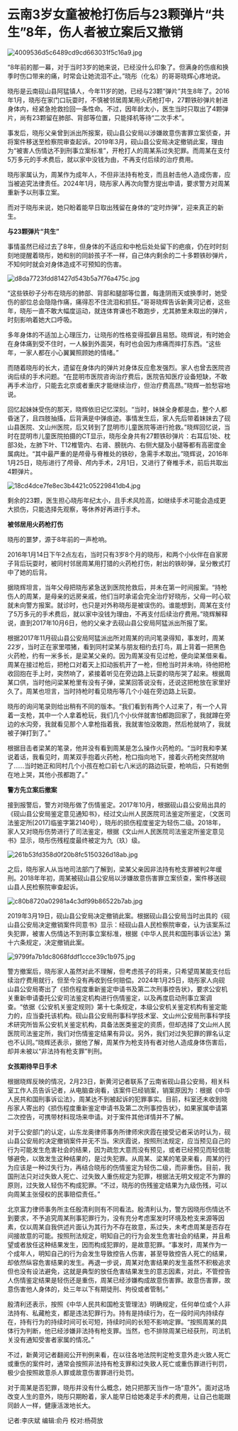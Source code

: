 # 云南3岁女童被枪打伤后与23颗弹片“共生”8年，伤人者被立案后又撤销

![4009536d5c6489cd9cd663031f5c16a9.jpg](https://raw.githubusercontent.com/qqhsx/qqnews_image/main/2024/02/26/云南3岁女童被枪打伤后与23颗弹片“共生”8年，伤人者被立案后又撤销/4009536d5c6489cd9cd663031f5c16a9.jpg)

“8年前的那一幕，对于当时3岁的她来说，已经没什么印象了。但满身的伤痕和换季时伤口带来的痛，时常会让她流泪不止。”晓彤（化名）的哥哥晓辉心疼地说。

晓彤是云南砚山县阿猛镇人，今年11岁的她，已经与23颗“弹片”共生8年了。2016年1月，晓彤在家门口玩耍时，不慎被邻居周某用火药枪打中，27颗铁砂弹片射进身体内，经紧急抢救捡回一条性命。不过，因年龄太小，医生当时只取出了4颗弹片，尚有23颗留在肺部、背部等位置，只能择机等待“二次手术”。

事发后，晓彤父亲曾到派出所报案，砚山县公安局以涉嫌故意伤害罪立案侦查，并将案件移送至检察院审查起诉。2019年3月，砚山县公安局决定撤销此案，理由为“被害人伤情达不到刑事立案标准”，开枪打人的周某系过失犯罪。而周某在支付5万多元的手术费后，就以家中没钱为由，不再支付后续的治疗费用。

晓彤家属认为，周某作为成年人，不但非法持有枪支，而且射击他人造成伤害，应当被追究法律责任。2024年1月，晓彤家人再次向警方提出申请，要求警方对周某重新予以刑事立案。

而对于晓彤来说，她只盼着能早日取出残留在身体的“定时炸弹”，迎来真正的新生。

**与23颗弹片“共生”**

事情虽然已经过去了8年，但身体的不适应和中枪后处处留下的疤痕，仍在时时刻刻地提醒着晓彤，她和别的同龄孩子不一样，自己体内剩余的二十多颗铁砂弹片，不知何时就会对身体造成不可预知的伤害。

![d8da7723fdd81427d543b5a7f76a475c.jpg](https://raw.githubusercontent.com/qqhsx/qqnews_image/main/2024/02/26/云南3岁女童被枪打伤后与23颗弹片“共生”8年，伤人者被立案后又撤销/d8da7723fdd81427d543b5a7f76a475c.jpg)

“这些铁砂子分布在晓彤的肺部、背部和腿部等位置，每逢阴雨天或换季时，她受伤的部位总会隐隐作痛，痛得忍不住流泪和抓狂。”哥哥晓辉告诉新黄河记者，这些年，晓彤一直不敢大幅度运动，就连体育课也不敢跑步，尤其肺里未取出的弹片，时刻影响着她大口呼吸。

多年身体的不适加上心理压力，让晓彤的性格变得孤僻且易怒。晓辉说，有时她会在身体痛到受不住时，一人躲到外面哭，有时也会因为疼痛而摔打东西。“这些年，一家人都在小心翼翼照顾她的情绪。”

而随着晓彤的长大，遗留在身体内的弹片对身体反应愈发强烈。家人也曾去医院咨询后续的手术问题。“在昆明市医院咨询治疗费后，医院告知医疗设备短缺，不敢再手术治疗，只能去北京或者重庆才能继续治疗，但治疗费高昂。”晓辉一脸愁容地说。

回忆起妹妹受伤的那天，晓辉依旧记忆深刻。“当时，妹妹全身都是血，整个人都昏迷了，且四肢抽搐，后背满是中弹痕迹。事情发生后，家人先后带着妹妹去了砚山县医院、文山州医院，后又转到了昆明市儿童医院等进行抢救。”晓辉回忆说，当时在昆明市儿童医院拍摄的CT显示，晓彤全身共有27颗铁砂弹片：右耳后1处、枕部3处，左肺下叶、T12椎管内、右肾、膀胱内、右侧大腿及小腿等都有高密度金属病灶。“其中最严重的是颅骨与脊椎处的铁砂，急需手术取出。”晓辉说，2016年1月25日，晓彤进行了颅骨、颅内手术，2月1日，又进行了脊椎手术，前后共取出4颗弹片。

![18cd4dce7fe8ec3b4421c05229841db4.jpg](https://raw.githubusercontent.com/qqhsx/qqnews_image/main/2024/02/26/云南3岁女童被枪打伤后与23颗弹片“共生”8年，伤人者被立案后又撤销/18cd4dce7fe8ec3b4421c05229841db4.jpg)

剩余的23颗，医生担心晓彤年纪太小，且手术风险高，如继续手术可能会造成更大损伤，只能选择先观察，等休养好再进行手术。

**被邻居用火药枪打伤**

晓彤的噩梦，源于8年前的一声枪响。

2016年1月14日下午2点左右，当时只有3岁8个月的晓彤，和两个小伙伴在自家房子背后玩耍时，被同村邻居周某用打猎的火药枪打伤，射出的铁砂弹，呈分散式打中了她的后背。

据晓辉坦言，当年父母把晓彤紧急送到医院抢救后，并未在第一时间报案。“持枪伤人的周某，是母亲的远房亲戚，他们当时承诺会完全治疗好晓彤，父母一时心软就未向警方报案。就诊时，也只是对外称晓彤是被误伤的。谁能想到，周某在支付了5万多元的手术费后，就以家中没钱为理由，不再支付后续治疗费用。”晓辉解释说，直到2017年10月6日，他的父亲才去砚山县公安局阿猛派出所报了案。

根据2017年11月砚山县公安局阿猛派出所对周某的讯问笔录得知，事发时，周某22岁，当时正在家里喂猪，看到同村梁某与朋友相约去打鸟，肩上背着一把黑色火药枪，约有一米多长，是梁某父亲的。因为周某没有见过枪，便向梁某借来看。周某在接过枪后，把枪口对着天上扣动扳机开了一枪，但枪当时并未响，待他把枪收回抱在手上时，突然响了，紧接着听见在旁边路上玩耍的晓彤哭了起来。根据周某口供，当时他问梁某枪里有没有子弹，梁某回答说没有，还说这把枪放在家里好久了。周某也坦言，当时持枪时看见晓彤等几个小娃在旁边路上玩耍。

晓彤的询问笔录则给出稍有不同的版本。“我们看到有两个人过来了，有一个人背着一支枪，其中一个人拿着枪玩，我们几个小伙伴就害怕都跑回家了，我就蹲在旁边的水沟旁，我就看见那个人拿枪指着我，我就害怕没敢跑，然后枪就响了，我就被子弹打到了。”

根据目击者梁某的笔录，他并没有看到周某是怎么操作火药枪的。“当时我和李某说着话，我看见时，周某双手抱着火药枪，枪口指向地下，接着火药枪突然就响了……当时她正和同村几个小孩在枪口前七八米远的路边玩耍，枪响后，只有她倒在地上哭，其他小孩都跑了。”

**警方先立案后撤案**

接到报警后，警方对晓彤做了伤情鉴定。2017年10月，根据砚山县公安局出具的《砚山县公安局鉴定意见通知书》，经过文山州人民医院司法鉴定所鉴定，（文医司法鉴定所[2017]临鉴字第2140号），晓彤的损伤程度鉴定为轻伤二级。2018年，家人又对晓彤伤势进行了司法鉴定，根据《文山州人民医院司法鉴定所鉴定意见书》显示，晓彤伤残程度最终被定为九（玖）级。

![261b53fd358d0f20b8fc5150326d18ab.jpg](https://raw.githubusercontent.com/qqhsx/qqnews_image/main/2024/02/26/云南3岁女童被枪打伤后与23颗弹片“共生”8年，伤人者被立案后又撤销/261b53fd358d0f20b8fc5150326d18ab.jpg)

之后，晓彤家人从当地司法部门了解到，梁某父亲因非法持有枪支罪被判2年缓刑。2018年年初，周某被砚山县公安局以涉嫌故意伤害罪立案侦查，案件移送砚山县人民检察院审查起诉。

![c80b8720a02981a4c3df99b86522b7ab.jpg](https://raw.githubusercontent.com/qqhsx/qqnews_image/main/2024/02/26/云南3岁女童被枪打伤后与23颗弹片“共生”8年，伤人者被立案后又撤销/c80b8720a02981a4c3df99b86522b7ab.jpg)

2019年3月19日，砚山县公安局决定撤销此案。根据砚山县公安局当时出具的《砚山县公安局决定撤销案件同意书》显示：经砚山县人民检察院审查，认为该案系过失犯罪，被害人伤情达不到刑事立案标准，根据《中华人民共和国刑事诉讼法》第十六条规定，决定撤销此案。

![9799fa7b1dc8068fddf1ccce39c1b975.jpg](https://raw.githubusercontent.com/qqhsx/qqnews_image/main/2024/02/26/云南3岁女童被枪打伤后与23颗弹片“共生”8年，伤人者被立案后又撤销/9799fa7b1dc8068fddf1ccce39c1b975.jpg)

警方撤案后，晓彤家人虽然对此不理解，但考虑孩子的将来，只希望周某能支付后续治疗费用就行，但至今没有再收到任何赔偿。2024年1月25日，晓彤家人向砚山县公安局寄出了《损伤程度重新鉴定申请书及第二次刑事控告状》，要求公安机关重新申请委托公安司法鉴定机构进行伤情鉴定，以及再度启动刑事立案调查。“依据《公安机关鉴定规则》第十七条规定，本级公安机关鉴定机构有鉴定能力的，应当委托该机构。砚山县公安局刑事科学技术室、文山州公安局刑事科学技术研究所皆系公安机关鉴定机构，具备法医类鉴定的资质，但却选择了文山州人民医院司法鉴定所，我们对伤情鉴定结果有异议。另外，我们对过失犯罪的罪名认定也不认同。”晓辉还表示，据他了解，周某作为枪支持有者对他人造成身体伤害后，却并未被以“非法持有枪支罪”判刑。

**女孩期待早日手术**

根据晓辉反映的情况，2月23日，新黄河记者联系了云南省砚山县公安局，相关科室工作人员告诉记者，从电脑查询看，该案件已经销案，销案原因为：根据《中华人民共和国刑事诉讼法》，周某达不到被起诉的犯罪事实。目前，科室还未收到晓彤家人寄出的《损伤程度重新鉴定申请书及第二次刑事控告状》，如果家属申请第二次控告，可携带材料现场来申请。对于案件其他详情并不了解。

对于公安部门的认定，山东龙奥律师事务所律师宋庆霞在接受记者采访时认为，砚山县公安局的决定撤销案件并无不当。宋庆霞说，按照刑法规定，应当预见自己的行为可能发生危害社会的结果，因为疏忽大意而没有预见，或者已经预见而轻信能够避免，以致发生这种结果的，是过失犯罪。从周某、梁某的笔录来看，周某的行为应该是一种过失行为，再结合晓彤的伤情鉴定为轻伤二级，而非重伤。目前，我国刑法只对过失致人死亡、过失致人重伤规定为犯罪，根据法无明文规定不为罪的原则，过失致人轻伤不构成犯罪。“不过，晓彤的伤残鉴定结果为九级伤残，可以向周某主张侵权的民事赔偿责任。”

北京富力律师事务所主任殷清利则有不同看法。殷清利认为，警方因晓彤伤情达不到要求，不予追究周某刑事犯罪行为，没有充分考虑案发时环境及枪支来源等因素，仅以周某自我供述片面认为其行为不存在故意，系过失，未考虑周某是否存在间接故意的可能。按照刑法规定，明知自己的行为会发生危害社会的结果，并且希望或者放任这种结果发生，因而构成犯罪的，是故意犯罪。“事发时，周某作为一个成年人，明知自己的行为会发生导致控告人伤害，甚至导致控告人死亡的结果，却依然纵容危害结果的发生。再退一步说，周某对危害结果的发生虽然不积极追求但也没有设法避免，这就是典型的放任危害结果发生的意志因素，对此，不管控告人伤情鉴定结果是轻伤还是重伤，周某已经涉嫌构成故意伤害罪。故意伤害罪，故意伤害他人身体的，处三年以下有期徒刑、拘役或者管制。”

殷清利还表示，按照《中华人民共和国枪支管理法》明确规定，任何单位或个人非法持有、私藏枪支，都是违法犯罪行为。持有是持续行为，在一段时间内持续存在，持有行为的持续时间可长可短，持续时间的长短不影响定罪。“按照周某的具体行为判断，他已经涉嫌非法持有枪支罪。当然，也不排除周某已经获刑，司法机关没有通知受害者家属的情况。”

不过，新黄河记者翻阅公开判例来看，在以往各地法院判定枪支意外走火致人死亡或重伤的案件时，通常会按照非法持有枪支罪和过失致人死亡或重伤罪进行判罚，极少会按照故意杀人罪或故意伤害罪进行处罚。

对于周某是否犯罪，晓彤并没有什么概念，她只把那天当作一场“意外”。面对这场改变人生的意外，晓彤只期盼着，家人能早日给她凑足手术的费用，让自己也能跟同龄人一样，健康活泼地长大。

记者:李庆斌 编辑:俞丹 校对:杨荷放


